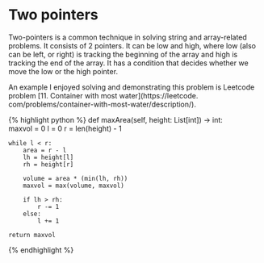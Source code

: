 # Two pointers

Two-pointers is a common technique in solving string and array-related problems. It 
consists of 2 pointers. It can be low and high, where low (also can be left, or right)
is tracking the beginning of the array and high is tracking the end of the array. It has 
a condition that decides whether we move the low or the high pointer.

An example I enjoyed solving and demonstrating this problem is Leetcode problem [11. 
Container with most water](https://leetcode.
com/problems/container-with-most-water/description/).

{% highlight python %}
def maxArea(self, height: List[int]) -> int:        
    maxvol = 0
    l = 0
    r = len(height) - 1
    
    while l < r:
        area = r - l
        lh = height[l]
        rh = height[r]

        volume = area * (min(lh, rh))
        maxvol = max(volume, maxvol)

        if lh > rh:
            r -= 1
        else:
            l += 1
    
    return maxvol
{% endhighlight %}

